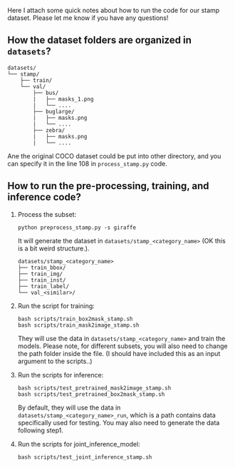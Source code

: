 
Here I attach some quick notes about how to run the code for our stamp dataset. Please let me know if you have any questions!


## How the dataset folders are organized in `datasets`? 

```
datasets/
└── stamp/
    ├── train/
    └── val/
        ├── bus/
        |   ├── masks_1.png 
        |   └── .... 
        ├── buglarge/
        |   ├── masks.png 
        |   └── .... 
        ├── zebra/
        |   ├── masks.png 
        |   └── .... 
```

Ane the original COCO dataset could be put into other directory, and you can specify it in the line 108 in `process_stamp.py` code. 


## How to run the pre-processing, training, and inference code? 


1. Process the subset:
    ```
    python preprocess_stamp.py -s giraffe
    ```
    It will generate the dataset in `datasets/stamp_<category_name>` (OK this is a bit weird structure.). 
    ```
    datasets/stamp_<category_name>
    ├── train_bbox/
    ├── train_img/
    ├── train_inst/
    ├── train_label/
    └── val_<similar>/
    ```
2. Run the script for training:
    ```
    bash scripts/train_box2mask_stamp.sh
    bash scripts/train_mask2image_stamp.sh
    ```
    They will use the data in `datasets/stamp_<category_name>` and train the models. Please note, for different subsets, you will also need to change the path folder inside the file. (I should have included this as an input argument to the scripts..)


3. Run the scripts for inference: 
    ```
    bash scripts/test_pretrained_mask2image_stamp.sh
    bash scripts/test_pretrained_box2mask_stamp.sh
    ```
    By default, they will use the data in `datasets/stamp_<category_name>_run`, which is a path contains data specifically used for testing. You may also need to generate the data following step1. 

4. Run the scripts for joint_inference_model: 
    ```
    bash scripts/test_joint_inference_stamp.sh
    ```
